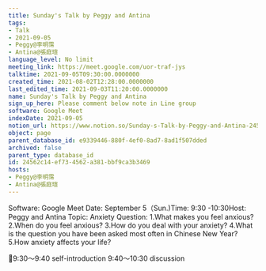 ```yaml
---
title: Sunday's Talk by Peggy and Antina
tags:
- Talk
- 2021-09-05
- Peggy@李明霈
- Antina@張庭瑄
language_level: No limit
meeting_link: https://meet.google.com/uor-traf-jys
talktime: 2021-09-05T09:30:00.0000000
created_time: 2021-08-02T12:28:00.0000000
last_edited_time: 2021-09-03T11:20:00.0000000
name: Sunday's Talk by Peggy and Antina
sign_up_here: Please comment below note in Line group
software: Google Meet
indexDate: 2021-09-05
notion_url: https://www.notion.so/Sunday-s-Talk-by-Peggy-and-Antina-24562c14ef734562a381bbf9ca3b3469
object: page
parent_database_id: e9339446-880f-4ef0-8ad7-8ad1f507dded
archived: false
parent_type: database_id
id: 24562c14-ef73-4562-a381-bbf9ca3b3469
hosts:
- Peggy@李明霈
- Antina@張庭瑄
---
```


Software: Google Meet
Date: September 5（Sun.)Time: 9:30 -10:30Host: Peggy and Antina Topic: Anxiety
Question:
 1.What makes you feel anxious?2.When do you feel anxious?
3.How do you deal with your anxiety?
4.What is the question you have been asked most often in Chinese New Year?
5.How anxiety affects your life?

📅9:30～9:40 self-introduction 9:40～10:30 discussion





